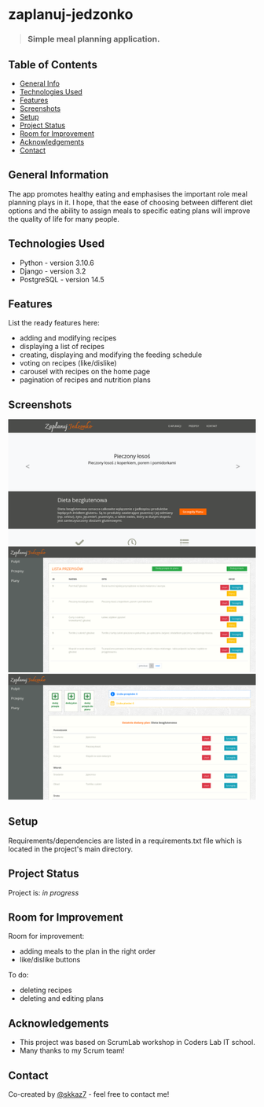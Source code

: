 # zaplanuj-jedzonko
> ### Simple meal planning application.
> <!-- Live demo [_here_](https://www.example.com). If you have the project hosted somewhere, include the link here. -->

## Table of Contents
* [General Info](#general-information)
* [Technologies Used](#technologies-used)
* [Features](#features)
* [Screenshots](#screenshots)
* [Setup](#setup)
* [Project Status](#project-status)
* [Room for Improvement](#room-for-improvement)
* [Acknowledgements](#acknowledgements)
* [Contact](#contact)
<!-- * [License](#license) -->


## General Information
The app promotes healthy eating and emphasises the important role meal planning plays in it. I hope, that the ease of choosing between different diet options and the ability to assign meals to specific eating plans will improve the quality of life for many people.
<!-- You don't have to answer all the questions - just the ones relevant to your project. -->


## Technologies Used
- Python - version 3.10.6
- Django - version 3.2
- PostgreSQL - version 14.5


## Features
List the ready features here:
- adding and modifying recipes
- displaying a list of recipes
- creating, displaying and modifying the feeding schedule
- voting on recipes (like/dislike)
- carousel with recipes on the home page
- pagination of recipes and nutrition plans

## Screenshots
![Example screenshot](./imgs/screen1.png)
![Example screenshot](./imgs/screen2.png)
![Example screenshot](./imgs/screen3.png)
<!-- If you have screenshots you'd like to share, include them here. -->


## Setup
Requirements/dependencies are listed in a requirements.txt file which is located in the project's main directory.


## Project Status
Project is: _in progress_


## Room for Improvement
Room for improvement:
- adding meals to the plan in the right order
- like/dislike buttons

To do:
- deleting recipes
- deleting and editing plans


## Acknowledgements
- This project was based on ScrumLab workshop in Coders Lab IT school.
- Many thanks to my Scrum team!


## Contact
Co-created by [@skkaz7](https://www.linkedin.com/in/sebastian-kazmierczak) - feel free to contact me!


<!-- Optional -->
<!-- ## License -->
<!-- This project is open source and available under the [... License](). -->

<!-- You don't have to include all sections - just the one's relevant to your project -->
